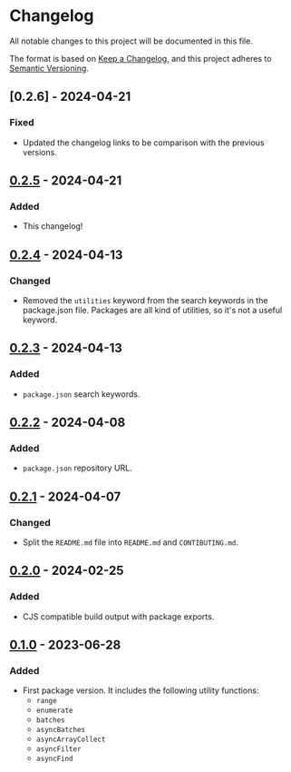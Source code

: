 # Changelog

All notable changes to this project will be documented in this file.

The format is based on [Keep a Changelog](https://keepachangelog.com/en/1.1.0/),
and this project adheres to [Semantic Versioning](https://semver.org/spec/v2.0.0.html).

## [0.2.6] - 2024-04-21

### Fixed

- Updated the changelog links to be comparison with the previous versions.

## [0.2.5] - 2024-04-21

### Added

- This changelog!

## [0.2.4] - 2024-04-13

### Changed

- Removed the `utilities` keyword from the search keywords in the package.json file. Packages are all kind of
utilities, so it's not a useful keyword.

## [0.2.3] - 2024-04-13

### Added

- `package.json` search keywords.

## [0.2.2] - 2024-04-08

### Added

- `package.json` repository URL.

## [0.2.1] - 2024-04-07

### Changed

- Split the `README.md` file into `README.md` and `CONTIBUTING.md`.

## [0.2.0] - 2024-02-25

### Added

- CJS compatible build output with package exports.

## [0.1.0] - 2023-06-28

### Added

- First package version. It includes the following utility functions:
  - `range`
  - `enumerate`
  - `batches`
  - `asyncBatches`
  - `asyncArrayCollect`
  - `asyncFilter`
  - `asyncFind`

[0.2.5]: https://github.com/infrastructure-blocks/ts-iter/compare/v0.2.4...v0.2.5
[0.2.4]: https://github.com/infrastructure-blocks/ts-iter/compare/v0.2.3...v0.2.4
[0.2.3]: https://github.com/infrastructure-blocks/ts-iter/compare/v0.2.2...v0.2.3
[0.2.2]: https://github.com/infrastructure-blocks/ts-iter/compare/v0.2.1...v0.2.2
[0.2.1]: https://github.com/infrastructure-blocks/ts-iter/compare/v0.2.0...v0.2.1
[0.2.0]: https://github.com/infrastructure-blocks/ts-iter/compare/v0.1.0...v0.2.0
[0.1.0]: https://github.com/infrastructure-blocks/ts-iter/releases/tag/v0.1.0
